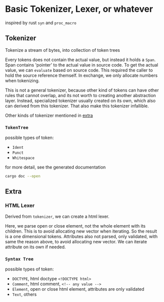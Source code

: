 # Basic Tokenizer, Lexer, or whatever

inspired by rust `syn` and `proc_macro`

## Tokenizer

Tokenize a stream of bytes, into collection of token trees

Every tokens does not contain the actual value, but instead it holds a `Span`. Span contains 'pointer' to
the actual value in source code. To get the actual value, we can `evaluate` based on source code. This required
the caller to hold the source reference themself. In exchange, we only allocate numbers when tokenizing.

This is not a general tokenizer, because other kind of tokens can have other rules that cannot overlap,
and its not worth to creating another abstraction layer. Instead, specialized tokenizer usually created
on its own, which also can derived from this tokenizer. That also make this tokenizer infallible.

Other kinds of tokenizer mentioned in [extra](#extra)

### `TokenTree`

possible types of token:

- `Ident`
- `Punct`
- `Whitespace`

for more detail, see the generated documentation

```bash
cargo doc --open
```

## Extra

### HTML Lexer

Derived from `tokenizer`, we can create a html lexer.

Here, we parse open or close element, not the whole element with its children. This is to avoid allocating
new vector when iterating. So the result is a one dimensional tokens. Attributes also not parsed, only validated,
with same the reason above, to avoid allocating new vector. We can iterate attribute on its own if needed.

### `Syntax Tree`

possible types of token:

- `DOCTYPE`, html doctype `<!DOCTYPE html>`
- `Comment`, html comment, `<!-- any value -->`
- `Element`, open or close html element, attributes are only validated
- `Text`, others

